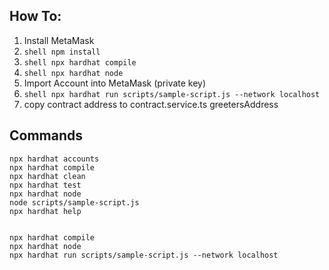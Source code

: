 ## How To:
1. Install MetaMask
2. ```shell npm install```
3. ```shell npx hardhat compile```
4. ```shell npx hardhat node```
5. Import Account into MetaMask (private key)
6. ```shell npx hardhat run scripts/sample-script.js --network localhost```
7. copy contract address to contract.service.ts greetersAddress


## Commands
```shell
npx hardhat accounts
npx hardhat compile
npx hardhat clean
npx hardhat test
npx hardhat node
node scripts/sample-script.js
npx hardhat help


npx hardhat compile
npx hardhat node
npx hardhat run scripts/sample-script.js --network localhost
```